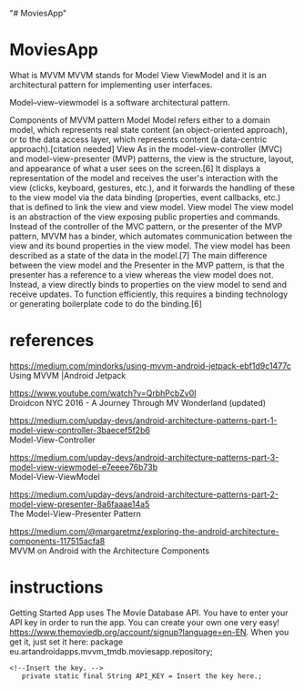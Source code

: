 "# MoviesApp" 
# MoviesApp

What is MVVM
MVVM stands for Model View ViewModel and it is an architectural pattern for implementing user interfaces.

Model–view–viewmodel is a software architectural pattern.

Components of MVVM pattern
Model
Model refers either to a domain model, which represents real state content (an object-oriented approach), or to the data access layer, which represents content (a data-centric approach).[citation needed]
View
As in the model-view-controller (MVC) and model-view-presenter (MVP) patterns, the view is the structure, layout, and appearance of what a user sees on the screen.[6] It displays a representation of the model and receives the user's interaction with the view (clicks, keyboard, gestures, etc.), and it forwards the handling of these to the view model via the data binding (properties, event callbacks, etc.) that is defined to link the view and view model.
View model
The view model is an abstraction of the view exposing public properties and commands. Instead of the controller of the MVC pattern, or the presenter of the MVP pattern, MVVM has a binder, which automates communication between the view and its bound properties in the view model. The view model has been described as a state of the data in the model.[7]
The main difference between the view model and the Presenter in the MVP pattern, is that the presenter has a reference to a view whereas the view model does not. Instead, a view directly binds to properties on the view model to send and receive updates. To function efficiently, this requires a binding technology or generating boilerplate code to do the binding.[6]


# references

https://medium.com/mindorks/using-mvvm-android-jetpack-ebf1d9c1477c <br/>
Using MVVM |Android Jetpack

https://www.youtube.com/watch?v=QrbhPcbZv0I <br/>
Droidcon NYC 2016 - A Journey Through MV Wonderland (updated)

https://medium.com/upday-devs/android-architecture-patterns-part-1-model-view-controller-3baecef5f2b6 <br/>
Model-View-Controller

https://medium.com/upday-devs/android-architecture-patterns-part-3-model-view-viewmodel-e7eeee76b73b <br/>
Model-View-ViewModel

https://medium.com/upday-devs/android-architecture-patterns-part-2-model-view-presenter-8a6faaae14a5 <br/>
The Model-View-Presenter Pattern

https://medium.com/@margaretmz/exploring-the-android-architecture-components-117515acfa8 <br/>
MVVM on Android with the Architecture Components

# instructions

Getting Started
App uses The Movie Database API. You have to enter your API key in order to run the app. You can create your own one very easy! https://www.themoviedb.org/account/signup?language=en-EN. When you get it, just set it here: package eu.artandroidapps.mvvm_tmdb.moviesapp.repository;  

    <!--Insert the key. -->
       private static final String API_KEY = Insert the key here.;
       
       

       
       
